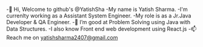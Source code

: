 -👋 Hi, Welcome to github's @YatishSha
-My name is Yatish Sharma.
-I'm currenlty working as a Assistant System Engineer.
-My role is as a Jr.Java Developer & QA Engineer.
-👀 I’m good at Problem Solving using Java with Data Structures.
-I also know Front end web development using React.js
-📫 Reach me on yatishsharma2407@gmail.com
